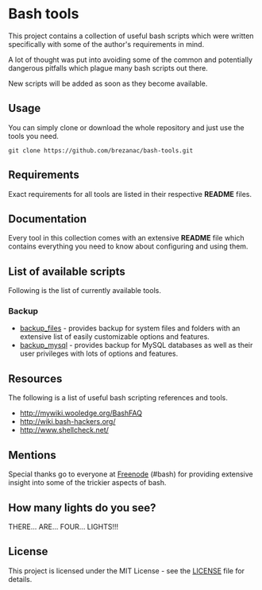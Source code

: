 # Bash tools

This project contains a collection of useful bash scripts which were written specifically with some of the author's requirements in mind.

A lot of thought was put into avoiding some of the common and potentially dangerous pitfalls which plague many bash scripts out there.

New scripts will be added as soon as they become available.

## Usage

You can simply clone or download the whole repository and just use the tools you need.

```
git clone https://github.com/brezanac/bash-tools.git
```

## Requirements

Exact requirements for all tools are listed in their respective **README** files.

## Documentation

Every tool in this collection comes with an extensive **README** file which contains everything you need to know about configuring and using them.

## List of available scripts

Following is the list of currently available tools.

### Backup

* [backup_files](scripts/backup_files) - provides backup for system files and folders with an extensive list of easily customizable options and features.
* [backup_mysql](scripts/backup_mysql) - provides backup for MySQL databases as well as their user privileges with lots of options and features.

## Resources

The following is a list of useful bash scripting references and tools.

* http://mywiki.wooledge.org/BashFAQ
* http://wiki.bash-hackers.org/
* http://www.shellcheck.net/

## Mentions

Special thanks go to everyone at [Freenode](https://freenode.net/) (#bash) for providing extensive insight into some of the trickier aspects of bash.

## How many lights do you see?

THERE... ARE... FOUR... LIGHTS!!!

## License

This project is licensed under the MIT License - see the [LICENSE](LICENSE) file for details.
